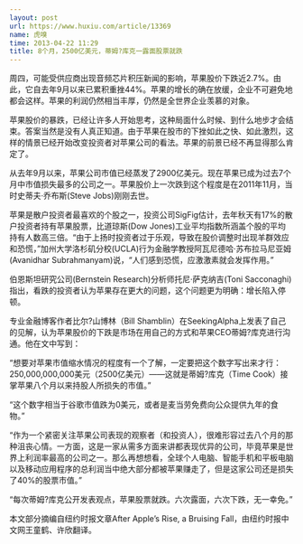 ```yaml
---
layout: post
url: https://www.huxiu.com/article/13369
name: 虎嗅
time: 2013-04-22 11:29
title: 8个月，2500亿美元，蒂姆?库克一露面股票就跌
---
```

周四，可能受供应商出现音频芯片积压新闻的影响，苹果股价下跌近2.7%。由此，它自去年9月以来已累积重挫44%。苹果的增长的确在放缓，企业不可避免地都会这样。苹果的利润仍然相当丰厚，仍然是全世界企业羡慕的对象。

苹果股价的暴跌，已经让许多人开始思考，这种局面什么时候、到什么地步才会结束。答案当然是没有人真正知道。由于苹果在股市的下挫如此之快、如此激烈，这样的情景已经开始改变投资者对苹果公司的看法。苹果的前景已经不再显得那么肯定了。

从去年9月以来，苹果公司市值已经蒸发了2900亿美元。现在苹果已成为过去7个月中市值损失最多的公司之一。苹果股价上一次跌到这个程度是在2011年11月，当时史蒂夫·乔布斯(Steve Jobs)刚刚去世。

苹果是散户投资者最喜欢的个股之一，投资公司SigFig估计，去年秋天有17%的散户投资者持有苹果股票，比道琼斯(Dow Jones)工业平均指数所涵盖个股的平均持有人数高三倍。“由于上扬时投资者过于乐观，导致在股价调整时出现羊群效应和恐慌，”加州大学洛杉矶分校(UCLA)行为金融学教授阿瓦尼德哈·苏布拉马尼亚姆(Avanidhar Subrahmanyam)说，“人们感到恐慌，应激激素就会发挥作用。”

伯恩斯坦研究公司(Bernstein Research)分析师托尼·萨克纳吉(Toni Sacconaghi)指出，看跌的投资者认为苹果存在更大的问题，这个问题更为明确：增长陷入停顿。

专业金融博客作者比尔?山博林（Bill Shamblin）在SeekingAlpha上发表了自己的见解，认为苹果股价的下跌是市场在用自己的方式和苹果CEO蒂姆?库克进行沟通。他在文中写到：

“想要对苹果市值缩水情况的程度有一个了解，一定要把这个数字写出来才行：250,000,000,000美元（2500亿美元）——这就是蒂姆?库克（Time Cook）接掌苹果八个月以来持股人所损失的市值。”

“这个数字相当于谷歌市值跌为0美元，或者是麦当劳免费向公众提供九年的食物。”

“作为一个紧密关注苹果公司表现的观察者（和投资人），很难形容过去八个月的那种沮丧心情。一方面，这是一家从需多方面来讲都表现优异的公司，毕竟苹果是世界上利润率最高的公司之一。那么再想想看，全球个人电脑、智能手机和平板电脑以及移动应用程序的总利润当中绝大部分都被苹果赚走了，但是这家公司还是损失了40%的股票市值。”

“每次蒂姆?库克公开发表观点，苹果股票就跌。六次露面，六次下跌，无一幸免。”

本文部分摘编自纽约时报文章After Apple’s Rise, a Bruising Fall，由纽约时报中文网王童鹤、许欣翻译。

